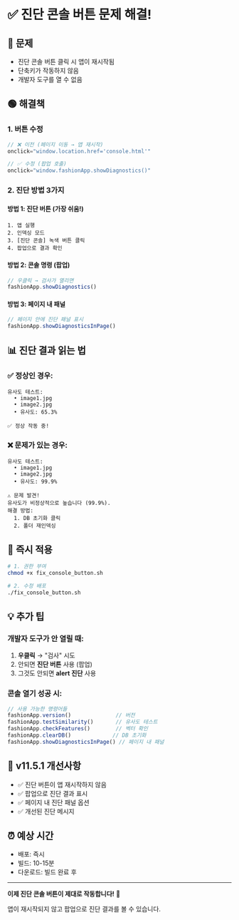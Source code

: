 # ✅ 진단 콘솔 버튼 문제 해결!

## 🔴 문제
- 진단 콘솔 버튼 클릭 시 앱이 재시작됨
- 단축키가 작동하지 않음
- 개발자 도구를 열 수 없음

## 🟢 해결책

### 1. 버튼 수정
```javascript
// ❌ 이전 (페이지 이동 → 앱 재시작)
onclick="window.location.href='console.html'"

// ✅ 수정 (팝업 호출)
onclick="window.fashionApp.showDiagnostics()"
```

### 2. 진단 방법 3가지

#### 방법 1: 진단 버튼 (가장 쉬움!)
```
1. 앱 실행
2. 인덱싱 모드
3. [진단 콘솔] 녹색 버튼 클릭
4. 팝업으로 결과 확인
```

#### 방법 2: 콘솔 명령 (팝업)
```javascript
// 우클릭 → 검사가 열리면
fashionApp.showDiagnostics()
```

#### 방법 3: 페이지 내 패널
```javascript
// 페이지 안에 진단 패널 표시
fashionApp.showDiagnosticsInPage()
```

## 📊 진단 결과 읽는 법

### ✅ 정상인 경우:
```
유사도 테스트:
  • image1.jpg
  • image2.jpg  
  • 유사도: 65.3%

✅ 정상 작동 중!
```

### ❌ 문제가 있는 경우:
```
유사도 테스트:
  • image1.jpg
  • image2.jpg
  • 유사도: 99.9%

⚠️ 문제 발견!
유사도가 비정상적으로 높습니다 (99.9%).
해결 방법:
  1. DB 초기화 클릭
  2. 폴더 재인덱싱
```

## 🚀 즉시 적용

```bash
# 1. 권한 부여
chmod +x fix_console_button.sh

# 2. 수정 배포
./fix_console_button.sh
```

## 💡 추가 팁

### 개발자 도구가 안 열릴 때:
1. **우클릭** → "검사" 시도
2. 안되면 **진단 버튼** 사용 (팝업)
3. 그것도 안되면 **alert 진단** 사용

### 콘솔 열기 성공 시:
```javascript
// 사용 가능한 명령어들
fashionApp.version()              // 버전
fashionApp.testSimilarity()       // 유사도 테스트
fashionApp.checkFeatures()        // 벡터 확인
fashionApp.clearDB()             // DB 초기화
fashionApp.showDiagnosticsInPage() // 페이지 내 패널
```

## 📝 v11.5.1 개선사항

- ✅ 진단 버튼이 앱 재시작하지 않음
- ✅ 팝업으로 진단 결과 표시
- ✅ 페이지 내 진단 패널 옵션
- ✅ 개선된 진단 메시지

## ⏰ 예상 시간

- 배포: 즉시
- 빌드: 10-15분
- 다운로드: 빌드 완료 후

---

**이제 진단 콘솔 버튼이 제대로 작동합니다!** 🎉

앱이 재시작되지 않고 팝업으로 진단 결과를 볼 수 있습니다.
